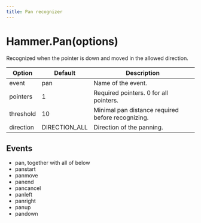 ```yaml
---
title: Pan recognizer
---
```


# Hammer.Pan(options)
Recognized when the pointer is down and moved in the allowed direction.

| Option    | Default  | Description       |
| -----------|----------|-------------------|
| event     | pan      | Name of the event. |
| pointers  | 1        | Required pointers. 0 for all pointers. |
| threshold | 10       | Minimal pan distance required before recognizing. |
| direction | DIRECTION_ALL | Direction of the panning. |

## Events
- pan, together with all of below
- panstart
- panmove
- panend
- pancancel
- panleft
- panright
- panup 
- pandown

